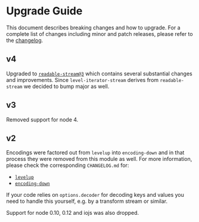 # Upgrade Guide

This document describes breaking changes and how to upgrade. For a complete list of changes including minor and patch releases, please refer to the [changelog](CHANGELOG.md).

## v4

Upgraded to [`readable-stream@3`](https://github.com/nodejs/readable-stream#version-3xx) which contains several substantial changes and improvements. Since `level-iterator-stream` derives from `readable-stream` we decided to bump major as well.

## v3

Removed support for node 4.

## v2

Encodings were factored out from `levelup` into `encoding-down` and in that process they were removed from this module as well. For more information, please check the corresponding `CHANGELOG.md` for:

- [`levelup`](https://github.com/Level/levelup/blob/master/CHANGELOG.md)
- [`encoding-down`](https://github.com/Level/encoding-down/blob/master/CHANGELOG.md)

If your code relies on `options.decoder` for decoding keys and values you need to handle this yourself, e.g. by a transform stream or similar.

Support for node 0.10, 0.12 and iojs was also dropped.
